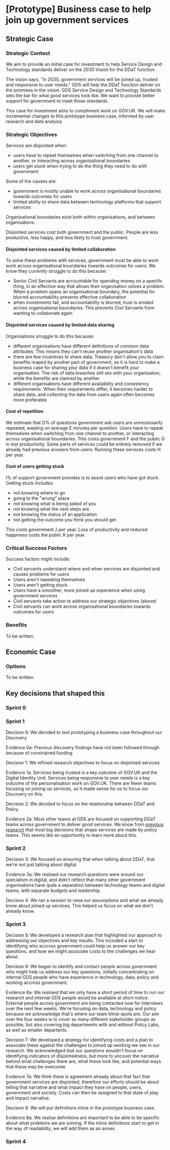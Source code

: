 # [Prototype] Business case to help join up government services

## Strategic Case

### Strategic Context

We aim to provide an initial case for investment to help Service Design and Technology standards deliver on the 2030 Vision for the DDaT function.

The vision says, "in 2030, government services will be joined up, trusted and responsive to user needs." GDS will help the DDaT function deliver on the promises in the vision. GDS Service Design and Technology Standards sets the bar for what good services look like. We want to provide better support for government to meet those standards.

This case for investment aims to compliment work on GOV.UK. We will make incremental changes to this prototype business case, informed by user research and data analysis.

### Strategic Objectives

Services are disjointed when:

- users have to repeat themselves when switching from one channel to another, or interacting across organisational boundaries 
- users get stuck when trying to do the thing they need to do with government

Some of the causes are:

- government is mostly unable to work across organisational boundaries towards outcomes for users
- limited ability to share data between technology platforms that support services

Organisational boundaries exist both within organisations, and between organisations.

Disjointed services cost both government and the public. People are less productive, less happy, and less likely to trust government.

#### Disjointed services caused by limited collaboration

To solve these problems with services, government must be able to work work across organisational boundaries towards outcomes for users. We know they currently struggle to do this because:

- Senior Civil Servants are accountable for spending money on a specific thing, in an effective way that allows their organisation solves a problem. When a problem spans an organisational boundary, the potential for blurred accountability prevents effective collaboration
- when investments fail, and accountability is blurred, trust is eroded across organisational boundaries. This prevents Civil Servants from wanting to collaborate again

#### Disjointed services caused by limited data sharing

Organisations struggle to do this because:

- different organisations have different definitions of common data attributes. This means they can't reuse another organisation's data
- there are few incentives to share data. Treasury don't allow you to claim benefits reaped by another part of government, so it is hard to make a business case for sharing your data if it doesn't benefit your organisation. The risk of data breaches still sits with your organisation, while the benefits are claimed by another
- different organisations have different availability and consistency requirements. When their requirements differ, it becomes harder to share data, and collecting the data from users again often becomes more preferable

#### Cost of repetition

We estimate that D% of questions government ask users are unnecessarily repeated, wasting on average E minutes per question. Users have to repeat themselves when switching from one channel to another, or interacting across organisational boundaries. This costs government F and the public G in lost productivity. Some parts of services could be entirely removed if we already had previous answers from users. Running these services costs H per year.

#### Cost of users getting stuck

I% of support government provides is to assist users who have got stuck. Getting stuck includes:

- not knowing where to go
- going to the "wrong" place
- not knowing what is being asked of you
- not knowing what the next steps are
- not knowing the status of an application
- not getting the outcome you think you should get

This costs government J per year. Loss of productivity and reduced happiness costs the public K per year.

### Critical Success Factors

Success factors might include:

- Civil servants understand where and when services are disjointed and causes problems for users
- Users aren't repeating themselves
- Users aren't getting stuck
- Users have a smoother, more joined up experience when using government services
- Civil servants take action to address our strategic objectives (above)
- Civil servants can work across organisational boundaries towards outcomes for users

### Benefits

To be written.

## Economic Case

### Options

To be written.

## Key decisions that shaped this

### Sprint 0

### Sprint 1

Decision 0: We decided to test prototyping a business case throughout our Discovery

Evidence 0a: Previous discovery findings have not been followed through because of constrained funding

Decision 1: We refined research objectives to focus on disjointed services

Evidence 1a: Services being trusted is a key outcome of GOV.UK and the Digital Identity Unit. Services being responsive to user needs is a key outcome of the personalisation work on GOV.UK. There are fewer teams focusing on joining up services, so it made sense for us to focus our Discovery on this.

Decision 2: We decided to focus on the relationship between DDaT and Policy

Evidence 2a: Most other teams at GDS are focused on supporting DDaT teams across government to deliver good services. We know from [previous research](https://docs.google.com/presentation/d/1kMBxElwcKGI9MLrg_vtTgT-kTDauAEYm-3qViZADauI/edit#slide=id.g10d42026b8_2_0) that most big decisions that shape services are made by policy teams. This seems like an opportunity to learn more about this.

### Sprint 2

Decision 3: We focused on ensuring that when talking about DDaT, that we're not just talking about digital.

Evidence 3a: We realised our research questions were around our specialism in digital, and didn't reflect that many other government organisations have quite a separation between technology teams and digital teams, with separate budgets and leadership.

Decision 4: We ran a session to raise our assumptions and what we already know about joined up services. This helped us focus on what we don't already know.

### Sprint 3

Decision 5: We developed a research plan that highlighted our approach to addressing our objectives and key results. This included a start to identifying who accross government could help us answer our key questions, and how we might associate costs to the challenges we hear about.

Decision 6: We began to identify and contact people across government who might help us address our key questions, initially concentrating on internal GDS people who have experience in technology, data, policy and working accross government.

Evidence 6a: We realised that we only have a short period of time to run our research and internal GDS people would be available at short notice. External people across government are being contacted now for interviews over the next few weeks. We're focusing on data, technology and policy because we acknowledge that's where our team blind-spots are. Our aim over the four weeks is to cover as many different stakeholder groups as possible, but also covering big departments with and without Policy Labs, as well as smaller departents.

Decision 7: We developed a strategy for identifying costs and a plan to associate these against the challenges to joined up working we see in our research. We acknowledged that our questions wouldn't focus on identifying indicators of disjointedness, but more to uncover the narrative behind what challenges there are, what these look like, and potential ways that these may be overcome. 

Evidence 7a: We think there is agreement already about that fact that government services are disjointed, therefore our efforts should be about telling that narrative and what impact they have on people, users, government and society. Costs can then be assigned to that state of play and impact narrative.

Decision 8: We will put definitions inline in the prototype business case.

Evidence 8a: We realise definitions are important to be able to be specific about what problems we are solving. If the inline definitions start to get in the way of readability, we will add them as an annex.

### Sprint 4
